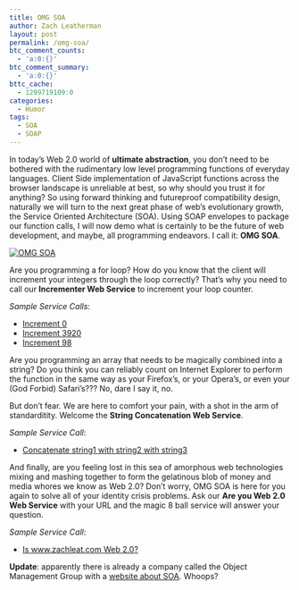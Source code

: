 ```yaml
---
title: OMG SOA
author: Zach Leatherman
layout: post
permalink: /omg-soa/
btc_comment_counts:
  - 'a:0:{}'
btc_comment_summary:
  - 'a:0:{}'
bttc_cache:
  - 1299719109:0
categories:
  - Humor
tags:
  - SOA
  - SOAP
---
```


In today’s Web 2.0 world of **ultimate abstraction**, you don’t need to be bothered with the rudimentary low level programming functions of everyday languages. Client Side implementation of JavaScript functions across the browser landscape is unreliable at best, so why should you trust it for anything? So using forward thinking and futureproof compatibility design, naturally we will turn to the next great phase of web’s evolutionary growth, the Service Oriented Architecture (SOA). Using SOAP envelopes to package our function calls, I will now demo what is certainly to be the future of web development, and maybe, all programming endeavors. I call it: **OMG SOA**.

[![OMG SOA](http://www.zachleat.com/web/wp-content/uploads/2007/03/reflectomg-soabeta.png)][2]

Are you programming a for loop? How do you know that the client will increment your integers through the loop correctly? That’s why you need to call our **Incrementer Web Service** to increment your loop counter.

 [2]: http://h-master.net/web2.0/index.php "OMG SOA"

*Sample Service Calls*:

 * [Increment 0](http://www.zachleat.com/Projects/SOA/index.php/incrementer/0)
 * [Increment 3920](http://www.zachleat.com/Projects/SOA/index.php/incrementer/3920)
 * [Increment 98](http://www.zachleat.com/Projects/SOA/index.php/incrementer/98)

Are you programming an array that needs to be magically combined into a string? Do you think you can reliably count on Internet Explorer to perform the function in the same way as your Firefox’s, or your Opera’s, or even your (God Forbid) Safari’s??? No, dare I say it, no.

But don’t fear. We are here to comfort your pain, with a shot in the arm of standarditity. Welcome the **String Concatenation Web Service**.

*Sample Service Call*:

 * [Concatenate string1 with string2 with string3](http://www.zachleat.com/Projects/SOA/index.php/concat/string1/string2/string3/)

And finally, are you feeling lost in this sea of amorphous web technologies mixing and mashing together to form the gelatinous blob of money and media whores we know as Web 2.0? Don’t worry, OMG SOA is here for you again to solve all of your identity crisis problems. Ask our **Are you Web 2.0 Web Service** with your URL and the magic 8 ball service will answer your question.

*Sample Service Call*:  

 * [Is www.zachleat.com Web 2.0?](http://www.zachleat.com/Projects/SOA/index.php/am-i-web-2.0/www.zachleat.com/)

**Update**: apparently there is already a company called the Object Management Group with a [website about SOA][2]. Whoops?

 [2]: http://soa.omg.org/